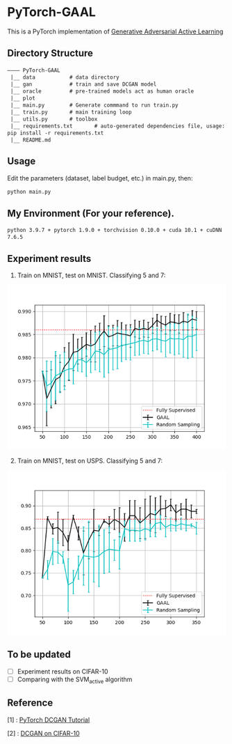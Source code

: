 # PyTorch-GAAL

This is a PyTorch implementation of [Generative Adversarial Active Learning](https://arxiv.org/abs/1702.07956)

## Directory Structure
```
———— PyTorch-GAAL
 |__ data           # data directory
 |__ gan			# train and save DCGAN model
 |__ oracle			# pre-trained models act as human oracle
 |__ plot			
 |__ main.py		# Generate commmand to run train.py
 |__ train.py		# main training loop
 |__ utils.py		# toolbox
 |__ requirements.txt       # auto-generated dependencies file, usage: pip install -r requirements.txt
 |__ README.md
```

## Usage
Edit the parameters (dataset, label budget, etc.) in main.py, then:
```bash
python main.py
```

## My Environment (For your reference).
```
python 3.9.7 + pytorch 1.9.0 + torchvision 0.10.0 + cuda 10.1 + cuDNN 7.6.5
```
## Experiment results
1. Train on MNIST, test on MNIST. Classifying 5 and 7:

![Results](doc/img/M.png)

2. Train on MNIST, test on USPS. Classifying 5 and 7: 

![Results](doc/img/U.png)

## To be updated
- [ ]  Experiment results on CIFAR-10
- [ ]  Comparing with the SVM<sub>active</sub> algorithm

## Reference
[1] : [PyTorch DCGAN Tutorial](https://pytorch.org/tutorials/beginner/dcgan_faces_tutorial.html)

[2] : [DCGAN on CIFAR-10](https://wandb.ai/sairam6087/dcgan/reports/DCGAN-on-CIFAR-10--Vmlldzo5NjMyOQ)

